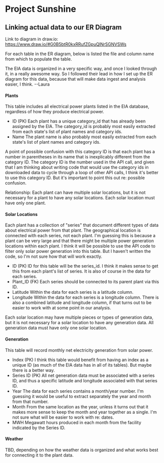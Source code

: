# Project Sunshine
## Linking actual data to our ER Diagram

Link to diagram in draw.io:
https://www.draw.io/#G0B5btR0kxRRufZGpuQlNrSGNVSWs

For each table in the ER diagram, below is listed the file and column name from which to populate the table.

The EIA data is organized in a very specific way, and once I looked through it, in a really awesome way. So I followed their lead in how I set up the ER diagram for this data, because that will make data ingest and analysis easier, I think. --Laura

#### Plants
This table includes all electrical power plants listed in the EIA database, regardless of how they produce electrical power.
* ID (PK)
Each plant has a unique category_id that has already been assigned by the EIA.
The category_id is probably most easily extracted from each state's list of plant names and category ids.
* Name
The plant name is also probably most easily extracted from each state's list of plant names and category ids.

A point of possible confusion with this category ID is that each plant has a number in parentheses in its name that is inexplicably different from the category ID.  The category ID is the number used in the API call, and given that I am thinking about writing code that would use the category ids in downloaded data to cycle through a loop of other API calls, I think it's better to use this category ID.  But it's important to point this out re: possible confusion.

Relationship:
Each plant can have multiple solar locations, but it is not necessary for a plant to have any solar locations.
Each solar location must have only one plant.


#### Solar Locations
Each plant has a collection of "series" that document different types of data about electrical power from that plant.  The geographical location is connected with each series, not each plant. I'm guessing this is because a plant can be very large and that there might be multiple power generation locations within each plant.
I think it will be possible to use the API code to filter only solar power generation into this table. But I haven't written the code, so I'm not sure how that will work exactly.
* ID (PK)
ID for this table will be the series_id. I think it makes sense to get this from each plant's list of series.  It is also of course in the data for each series.
* Plant_ID (FK)
Each series should be connected to its parent plant via this ID.
* Latitude
Within the data for each series is a latitude column.
* Longitude
Within the data for each series is a longitude column.
There is also a combined latitude and longitude column, if that turns out to be easier to work with at some point in our analysis.

Each solar location may have multiple pieces or types of generation data, but it is not necessary for a solar location to have any generation data.
All generation data must have only one solar location.

#### Generation
This table will record monthly net electricity generation from solar power.
* Index (PK)
I think this table would benefit from having an index as a unique ID (as much of the EIA data has in all of its tables). But maybe there is a better way.
* Series ID (PK)
All net generation data must be associated with a series ID, and thus a specific latitude and longitude associated with that series ID.
* Year
The data for each series contains a month/year number. I'm guessing it would be useful to extract separately the year and month from that number.
* Month
From the same location as the year, unless it turns out that it makes more sense to keep the month and year together as a single.  I'm not sure what will be easier to work with re: dates.
* MWH
Megawatt hours produced in each month from the facility indicated by the Series ID.

#### Weather
TBD, depending on how the weather data is organized and what works best for connecting it to the plant data.
